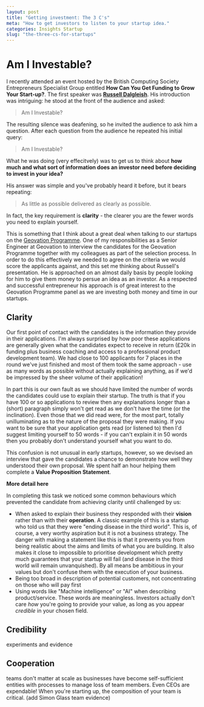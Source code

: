 ```yaml
---
layout: post
title: "Getting investment: The 3 C's"
meta: "How to get investors to listen to your startup idea."
categories: Insights Startup
slug: "the-three-cs-for-startups"
---
```


# Am I Investable?

I recently attended an event hosted by the British Computing Society Entrepreneurs Specialist Group entitled **How Can You Get Funding to Grow Your Start-up?**. The first speaker was **[Russell Dalgleish][russelldalgliesh]**. His introduction was intriguing: he stood at the front of the audience and asked:

> Am I Investable?

The resulting silence was deafening, so he invited the audience to ask him a question. After each question from the audience he repeated his initial query:

> Am I Investable?

What he was doing (very effecitvely) was to get us to think about **how much and what sort of information does an investor need before deciding to invest in your idea?**

His answer was simple and you've probably heard it before, but it bears repeating:

> As little as possible delivered as clearly as possible.

In fact, the key requirement is **clarity** - the clearer you are the fewer words you need to explain yourself.

This is something that I think about a great deal when talking to our startups on the [Geovation Programme][geovationprogramme]. One of my responsibilities as a Senior Engineer at Geovation to interview the candidates for the Geovation Programme together with my colleagues as part of the selection process. In order to do this effectively we needed to agree on the criteria we would score the applicants against, and this set me thinking about Russell's presentation. He is approached on an almost daily basis by people looking for him to give them money to persue an idea as an investor. As a respected and successful entrepreneur his approach is of great interest to the Geovation Programme panel as we are investing both money and time in our startups.

## Clarity

Our first point of contact with the candidates is the information they provide in their applications. I'm always surprised by how poor these applications are generally given what the candidates expect to receive in return (£20k in funding plus business coaching and access to a professional product development team).  We had close to 100 applicants for 7 places in the round we've just finished and most of them took the same approach - use as many words as possible without actually explaining anything, as if we'd be impressed by the sheer volume of their application!

In part this is our own fault as we should have limited the number of words the candidates could use to explain their startup. The truth is that if you have 100 or so applications to review then any explanations longer than a (short) paragraph simply won't get read as we don't have the time (or the inclination). Even those that we did read were, for the most part, totally unilluminating as to the nature of the proposal they were making. If you want to be sure that your application gets read (or listened to) then I'd suggest limiting yourself to 50 words - if you can't explain it in 50 words then you probably don't understand yourself what you want to do.

This confusion is not unusual in early startups, however, so we devised an interview that gave the candidates a chance to demonstrate how well they understood their own proposal. We spent half an hour helping them complete a **Value Proposition Statement**.

**More detail here**

In completing this task we noticed some common behaviours which prevented the candidate from achieving clarity until challenged by us:

 - When asked to explain their business they responded with their **vision** rather than with their **operation**.  A classic example of this is a startup who told us that they were "ending disease in the third world". This is, of course, a very worthy aspiration but it is not a business strategy. The danger with making a statement like this is that it prevents you from being realistic about the aims and limits of what you are building. It also makes it close to impossible to prioritise development which pretty much guarantees that your startup will fail (and disease in the third world will remain unvanquished). By all means be ambitious in your values but don't confuse them with the execution of your business.
 - Being too broad in description of potential customers, not concentrating on those who will pay first
 - Using words like "Machine intelligence" or "AI" when describing product/service.  These words are meaningless. Investors actually don't care *how* you're going to provide your value, as long as you appear *credible* in your chosen field.

## Credibility
experiments and evidence

## Cooperation
teams don't matter at scale as businesses have become self-sufficient entities with processes to manage loss of team members. Even CEOs are expendable! When you're starting up, the composition of your team is critical. (add Simon Glass team evidence)


[russelldalgliesh]: <https://www.linkedin.com/in/russelldalgleish/>
[geovationprogramme]: <https://geovation.uk/programme/>